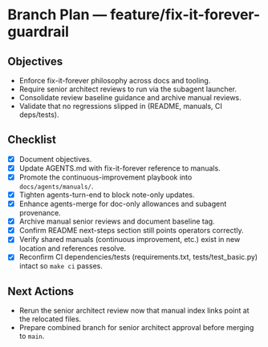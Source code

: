 # Branch Plan — feature/fix-it-forever-guardrail

## Objectives
- Enforce fix-it-forever philosophy across docs and tooling.
- Require senior architect reviews to run via the subagent launcher.
- Consolidate review baseline guidance and archive manual reviews.
- Validate that no regressions slipped in (README, manuals, CI deps/tests).

## Checklist
- [x] Document objectives.
- [x] Update AGENTS.md with fix-it-forever reference to manuals.
- [x] Promote the continuous-improvement playbook into `docs/agents/manuals/`.
- [x] Tighten agents-turn-end to block note-only updates.
- [x] Enhance agents-merge for doc-only allowances and subagent provenance.
- [x] Archive manual senior reviews and document baseline tag.
- [x] Confirm README next-steps section still points operators correctly.
- [x] Verify shared manuals (continuous improvement, etc.) exist in new location and references resolve.
- [x] Reconfirm CI dependencies/tests (requirements.txt, tests/test_basic.py) intact so `make ci` passes.

## Next Actions
- Rerun the senior architect review now that manual index links point at the relocated files.
- Prepare combined branch for senior architect approval before merging to `main`.
